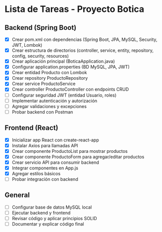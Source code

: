 # Lista de Tareas - Proyecto Botica

## Backend (Spring Boot)
- [x] Crear pom.xml con dependencias (Spring Boot, JPA, MySQL, Security, JWT, Lombok)
- [x] Crear estructura de directorios (controller, service, entity, repository, config, security, resources)
- [x] Crear aplicación principal (BoticaApplication.java)
- [x] Configurar application.properties (BD MySQL, JPA, JWT)
- [x] Crear entidad Producto con Lombok
- [x] Crear repository ProductoRepository
- [x] Crear service ProductoService
- [x] Crear controller ProductoController con endpoints CRUD
- [ ] Configurar seguridad JWT (entidad Usuario, roles)
- [ ] Implementar autenticación y autorización
- [ ] Agregar validaciones y excepciones
- [ ] Probar backend con Postman

## Frontend (React)
- [x] Inicializar app React con create-react-app
- [x] Instalar Axios para llamadas API
- [x] Crear componente ProductoList para mostrar productos
- [x] Crear componente ProductoForm para agregar/editar productos
- [x] Crear servicio API para consumir backend
- [x] Integrar componentes en App.js
- [x] Agregar estilos básicos
- [ ] Probar integración con backend

## General
- [ ] Configurar base de datos MySQL local
- [ ] Ejecutar backend y frontend
- [ ] Revisar código y aplicar principios SOLID
- [ ] Documentar y explicar código final
